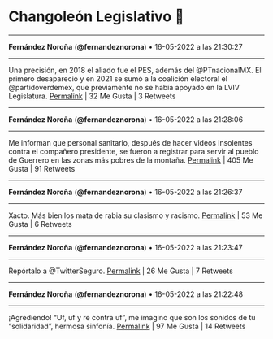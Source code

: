 # Changoleón Legislativo 🙈
*****
**Fernández Noroña** (**@fernandeznorona**) • 16-05-2022 a las 21:30:27
*****
Una precisión, en 2018 el aliado fue el PES, además del @PTnacionalMX. El primero desapareció y en 2021 se sumó a la coalición electoral el @partidoverdemex, que previamente no se había apoyado en la LVIV Legislatura.
[Permalink](https://twitter.com/fernandeznorona/status/1526434952207810564) | 32 Me Gusta | 3 Retweets
*****
**Fernández Noroña** (**@fernandeznorona**) • 16-05-2022 a las 21:28:06
*****
Me informan que personal sanitario, después de hacer videos insolentes contra el compañero presidente, se fueron a registrar para servir al pueblo de Guerrero en las zonas más pobres de la montaña.
[Permalink](https://twitter.com/fernandeznorona/status/1526434362429939715) | 405 Me Gusta | 91 Retweets
*****
**Fernández Noroña** (**@fernandeznorona**) • 16-05-2022 a las 21:26:37
*****
Xacto. Más bien los mata de rabia su clasismo y racismo.
[Permalink](https://twitter.com/fernandeznorona/status/1526433988281257985) | 53 Me Gusta | 6 Retweets
*****
**Fernández Noroña** (**@fernandeznorona**) • 16-05-2022 a las 21:23:47
*****
Repórtalo a @TwitterSeguro.
[Permalink](https://twitter.com/fernandeznorona/status/1526433274968838144) | 26 Me Gusta | 7 Retweets
*****
**Fernández Noroña** (**@fernandeznorona**) • 16-05-2022 a las 21:22:48
*****
¡Agrediendo! “Uf, uf y re contra uf”, me imagino que son los sonidos de tu “solidaridad”, hermosa sinfonía.
[Permalink](https://twitter.com/fernandeznorona/status/1526433029333319680) | 97 Me Gusta | 14 Retweets